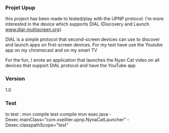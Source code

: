 ### Projet Upup 

this project has been made to tested/play with the UPNP protocol.
I'm more interested in the device which supports DIAL (Discovery and Launch www.dial-multiscreen.org).

DIAL is a simple protocol that second-screen devices can use to discover and launch apps on first-screen devices. For my test have use the Youtube app on my chromecast and on my smart TV

For the fun, I wrote an application that launches the Nyan Cat video on all devices that support DIAL protocol and have the YouTube app

### Version
1.0

### Test
to test :
mvn compile test-compile
mvn exec:java -Dexec.mainClass="com.xseillier.upnp.NynaCatLauncher" -Dexec.classpathScope="test"
